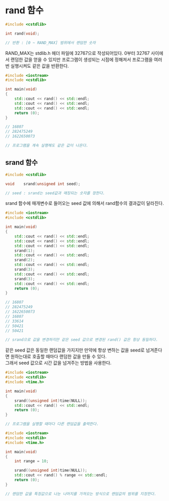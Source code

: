 # rand 함수

```cpp
#include <cstdlib>

int	rand(void);

// 반환 : [0 ~ RAND_MAX] 범위에서 랜덤한 숫자
```

RAND_MAX는 stdlib.h 헤더 파일에 32767으로 작성되어있다. 0부터 32767 사이에서 랜덤한 값을 얻을 수 있지만 프로그램이 생성되는 시점에 정해져서 프로그램을 여러번 실행시켜도 같은 값을 반환한다.  

```cpp
#include <iostream>
#include <cstdlib>

int	main(void)
{
	std::cout << rand() << std::endl;
	std::cout << rand() << std::endl;
	std::cout << rand() << std::endl;
	return (0);
}

// 16807
// 282475249
// 1622650073

// 프로그램을 계속 실행해도 같은 값이 나온다.
```

## srand 함수

```cpp
#include <cstdlib>

void	srand(unsigned int seed);

// seed : srand는 seed값과 매칭되는 숫자를 정한다.
```

srand 함수에 매개변수로 들어오는 seed 값에 의해서 rand함수의 결과값이 달라진다.

```cpp
#include <iostream>
#include <cstdlib>

int	main(void)
{
	std::cout << rand() << std::endl;
	std::cout << rand() << std::endl;
	std::cout << rand() << std::endl;
	srand(1);
	std::cout << rand() << std::endl;
	srand(2);
	std::cout << rand() << std::endl;
	srand(3);
	std::cout << rand() << std::endl;
	srand(3);
	std::cout << rand() << std::endl;
	return (0);
}

// 16807
// 282475249
// 1622650073
// 16807
// 33614
// 50421
// 50421

// srand으로 값을 변경하지만 같은 seed 값으로 변경된 rand() 값은 항상 동일하다.
```

같은 seed 값은 동일한 랜덤값을 가지지만 만약에 항상 변하는 값을 seed로 넘겨준다면 원하는대로 호출할 때마다 랜덤한 값을 만들 수 있다.  
그래서 seed 값으로 시간 값을 넘겨주는 방법을 사용한다.  

```cpp
#include <iostream>
#include <cstdlib>
#include <time.h>

int	main(void)
{
	srand((unsigned int)time(NULL));
	std::cout << rand() << std::endl;
	return (0);
}

// 프로그램을 실행할 때마다 다른 랜덤값을 출력한다.
```

```cpp
#include <iostream>
#include <cstdlib>
#include <time.h>

int	main(void)
{
	int	range = 10;

	srand((unsigned int)time(NULL));
	std::cout << rand() % range << std::endl;
	return (0);
}

// 랜덤한 값을 특정값으로 나눈 나머지를 가져오는 방식으로 랜덤값의 범위를 지정한다.
```